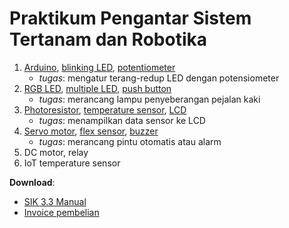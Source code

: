 # Praktikum Pengantar Sistem Tertanam dan Robotika

1. [Arduino](00_arduino.md), [blinking LED](01_blink.md), [potentiometer](02_potentiometer.md)
    - _tugas_: mengatur terang-redup LED dengan potensiometer
2. [RGB LED](03_rgb.md), [multiple LED](04_multiled.md), [push button](05_pushbutton.md)
    - _tugas_: merancang lampu penyeberangan pejalan kaki
3. [Photoresistor](06_photoresistor.md), [temperature sensor](07_temp.md), [LCD](15_lcdscreen.md)
    - _tugas_: menampilkan data sensor ke LCD
4. [Servo motor](08_servo.md), [flex sensor](09_flex.md), [buzzer](11_buzzer.md)
    - _tugas_: merancang pintu otomatis atau alarm
5. DC motor, relay
6. IoT temperature sensor

**Download**:
- [SIK 3.3 Manual](https://cdn.sparkfun.com/datasheets/Kits/SIK/V33/SIK%203.3%20Manual.pdf)
- [Invoice pembelian](invoice.pdf)

